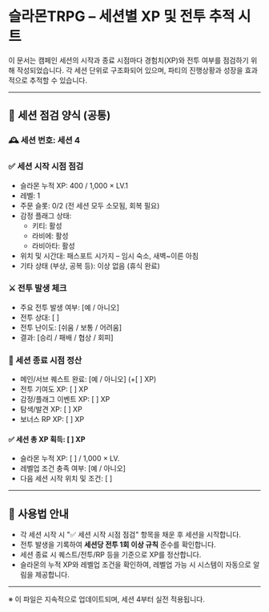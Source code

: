 # 슬라몬TRPG – 세션별 XP 및 전투 추적 시트

이 문서는 캠페인 세션의 시작과 종료 시점마다 경험치(XP)와 전투 여부를 점검하기 위해 작성되었습니다. 각 세션 단위로 구조화되어 있으며, 파티의 진행상황과 성장을 효과적으로 추적할 수 있습니다.

---

## 📘 세션 점검 양식 (공통)

### 🕰 세션 번호: 세션 4

### ✅ 세션 시작 시점 점검
- 슬라몬 누적 XP: 400 / 1,000 × LV.1
- 레벨: 1
- 주문 슬롯: 0/2 (전 세션 모두 소모됨, 회복 필요)
- 감정 플래그 상태:
  - 키티: 활성
  - 라비에: 활성
  - 라비아타: 활성
- 위치 및 시간대: 패스포트 시가지 – 임시 숙소, 새벽~이른 아침
- 기타 상태 (부상, 공복 등): 이상 없음 (휴식 완료)

### ⚔️ 전투 발생 체크
- 주요 전투 발생 여부: [예 / 아니오]
- 전투 상대: [ ]
- 전투 난이도: [쉬움 / 보통 / 어려움]
- 결과: [승리 / 패배 / 협상 / 회피]

### 📝 세션 종료 시점 정산
- 메인/서브 퀘스트 완료: [예 / 아니오] (+[ ] XP)
- 전투 기여도 XP: [ ] XP
- 감정/플래그 이벤트 XP: [ ] XP
- 탐색/발견 XP: [ ] XP
- 보너스 RP XP: [ ] XP

#### ✅ 세션 총 XP 획득: [ ] XP
- 슬라몬 누적 XP: [ ] / 1,000 × LV.
- 레벨업 조건 충족 여부: [예 / 아니오]
- 다음 세션 시작 위치 및 조건: [ ]

---

## 🔄 사용법 안내
- 각 세션 시작 시 "✅ 세션 시작 시점 점검" 항목을 채운 후 세션을 시작합니다.
- 전투 발생을 기록하여 **세션당 전투 1회 이상 규칙** 준수를 확인합니다.
- 세션 종료 시 퀘스트/전투/RP 등을 기준으로 XP를 정산합니다.
- 슬라몬의 누적 XP와 레벨업 조건을 확인하여, 레벨업 가능 시 시스템이 자동으로 알림을 제공합니다.

---

※ 이 파일은 지속적으로 업데이트되며, 세션 4부터 실전 적용됩니다.

